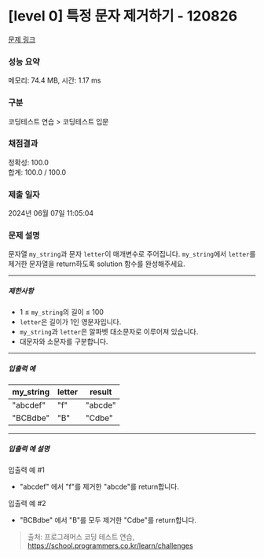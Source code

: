 # [level 0] 특정 문자 제거하기 - 120826 

[문제 링크](https://school.programmers.co.kr/learn/courses/30/lessons/120826) 

### 성능 요약

메모리: 74.4 MB, 시간: 1.17 ms

### 구분

코딩테스트 연습 > 코딩테스트 입문

### 채점결과

정확성: 100.0<br/>합계: 100.0 / 100.0

### 제출 일자

2024년 06월 07일 11:05:04

### 문제 설명

<p>문자열 <code>my_string</code>과 문자 <code>letter</code>이 매개변수로 주어집니다. <code>my_string</code>에서 <code>letter</code>를 제거한 문자열을 return하도록 solution 함수를 완성해주세요.</p>

<hr>

<h5>제한사항</h5>

<ul>
<li>1 ≤ <code>my_string</code>의 길이 ≤ 100</li>
<li><code>letter</code>은 길이가 1인 영문자입니다.</li>
<li><code>my_string</code>과 <code>letter</code>은 알파벳 대소문자로 이루어져 있습니다.</li>
<li>대문자와 소문자를 구분합니다.</li>
</ul>

<hr>

<h5>입출력 예</h5>
<table class="table">
        <thead><tr>
<th>my_string</th>
<th>letter</th>
<th>result</th>
</tr>
</thead>
        <tbody><tr>
<td>"abcdef"</td>
<td>"f"</td>
<td>"abcde"</td>
</tr>
<tr>
<td>"BCBdbe"</td>
<td>"B"</td>
<td>"Cdbe"</td>
</tr>
</tbody>
      </table>
<hr>

<h5>입출력 예 설명</h5>

<p>입출력 예 #1</p>

<ul>
<li>"abcdef" 에서 "f"를 제거한 "abcde"를 return합니다.</li>
</ul>

<p>입출력 예 #2</p>

<ul>
<li>"BCBdbe" 에서 "B"를 모두 제거한 "Cdbe"를 return합니다.</li>
</ul>


> 출처: 프로그래머스 코딩 테스트 연습, https://school.programmers.co.kr/learn/challenges